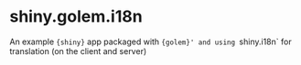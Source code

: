 # shiny.golem.i18n
An example `{shiny}` app packaged with `{golem}' and using `shiny.i18n` for translation (on the client and server)
